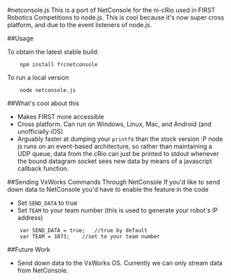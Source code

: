 #netconsole.js
This is a port of NetConsole for the ni-cRio used in FIRST Robotics Competitions to node.js. This is cool because it's now super cross platform, and due to the event listeners of node.js.

##Usage

To obtain the latest stable build:
```
	npm install frcnetconsole
```

To run a local version
```
	node netconsole.js
```

##What's cool about this

-	Makes FIRST more accessible
-	Cross platform. Can run on Windows, Linux, Mac, and Android (and unofficially iOS)
-	Arguably faster at dumping your `printf`s than the stock version :P node js runs on an event-based architecture, so rather than maintaining a UDP queue, data from the cRio can just be printed to stdout whenever the bound datagram socket sees new data by means of a javascript callback function.

##Sending VxWorks Commands Through NetConsole
If you'd like to send down data to NetConsole you'd have to enable the feature in the code

- Set `SEND_DATA` to true
- Set `TEAM` to your team number (this is used to generate your robot's IP address)

```
	var SEND_DATA = true;	//true by default
	var TEAM = 1073;	//set to your team number
```

##Future Work

-	Send down data to the VxWorks OS. Currently we can only stream data from NetConsole.
